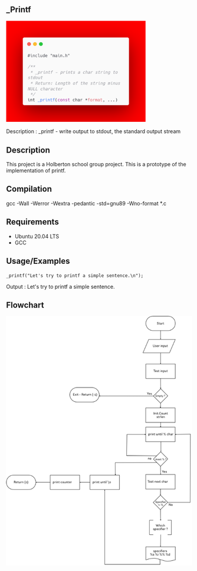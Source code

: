 ## _Printf
<img src="https://github.com/FlorianM-C22/holbertonschool-printf/blob/main/1.png" width="75%" height="75%">

Description : _printf - write output to stdout, the standard output stream
## Description

This project is a Holberton school group project.
This is a prototype of the implementation of printf.

## Compilation

gcc -Wall -Werror -Wextra -pedantic -std=gnu89 -Wno-format *.c

## Requirements

- Ubuntu 20.04 LTS
- GCC

## Usage/Examples

```code
_printf("Let's try to printf a simple sentence.\n");
```
Output : Let's try to printf a simple sentence.

## Flowchart

![Logo](https://github.com/FlorianM-C22/holbertonschool-printf/blob/main/HBTN_Flowchart/Printf-Flowchart.png?raw=true)

